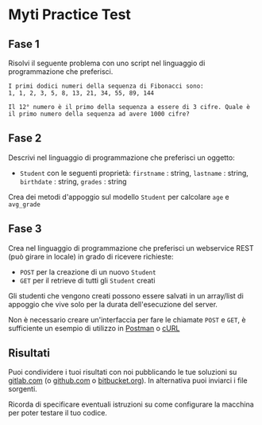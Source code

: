 # Myti Practice Test

## Fase 1
Risolvi il seguente problema con uno script nel linguaggio di programmazione che preferisci.

```
I primi dodici numeri della sequenza di Fibonacci sono:
1, 1, 2, 3, 5, 8, 13, 21, 34, 55, 89, 144

Il 12° numero è il primo della sequenza a essere di 3 cifre. Quale è il primo numero della sequenza ad avere 1000 cifre?
```

## Fase 2

Descrivi nel linguaggio di programmazione che preferisci un oggetto:

- `Student` con le seguenti proprietà: `firstname` : string, `lastname` : string, `birthdate` : string, `grades` : string

Crea dei metodi d'appoggio sul modello `Student` per calcolare `age` e `avg_grade`

## Fase 3

Crea nel linguaggio di programmazione che preferisci un webservice REST (può girare in locale) in grado di ricevere richieste:

- `POST` per la creazione di un nuovo `Student`
- `GET` per il retrieve di tutti gli `Student` creati

Gli studenti che vengono creati possono essere salvati in un array/list di appoggio che vive solo per la durata dell'esecuzione del server.

Non è necessario creare un'interfaccia per fare le chiamate `POST` e `GET`, è sufficiente un esempio di utilizzo in [Postman](https://www.getpostman.com) o [cURL](https://curl.haxx.se/docs/manpage.html)

## Risultati

Puoi condividere i tuoi risultati con noi pubblicando le tue soluzioni su [gitlab.com](https://gitlab.com) (o [github.com](https://github.com) o [bitbucket.org](https://bitbucket.org)). In alternativa puoi inviarci i file sorgenti.

Ricorda di specificare eventuali istruzioni su come configurare la macchina per poter testare il tuo codice.
